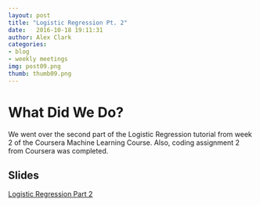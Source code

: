 ```yaml
---
layout: post
title: "Logistic Regression Pt. 2"
date: 	2016-10-18 19:11:31
author: Alex Clark
categories:
- blog
- weekly meetings
img: post09.png
thumb: thumb09.png
---
```


# What Did We Do?

We went over the second part of the Logistic Regression tutorial from week 2 of the Coursera Machine Learning Course. Also, coding assignment 2 from Coursera was completed.

## Slides

[Logistic Regression Part 2](https://docs.google.com/presentation/d/1aeQ4gulK6i_gVAeeSG2CsL_kgx5ycKqIA_Q1YM4eND0/edit?usp=sharing)

[hampden]: https://github.com/jekyll/jekyll